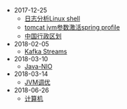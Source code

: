 - 2017-12-25
  - [日志分析Linux shell](./shell/日志分析Linux-Shell.md)
  - [tomcat jvm参数激活spring profile](./java/tomcat-jvm参数激活spring-profile.md)
  - [中国行政区划](./china/中国行政区划.md)
- 2018-02-05
  - [Kafka Streams](./Kafka/Kafka-Streams/)
- 2018-03-10
  - [Java-NIO](./Java-SE/NIO/)
- 2018-03-14
  - [JVM调优](./java/JVM/JVM调优.md)
- 2018-06-26
  - [计算机](./计算机/进制数的英文及简称.md)